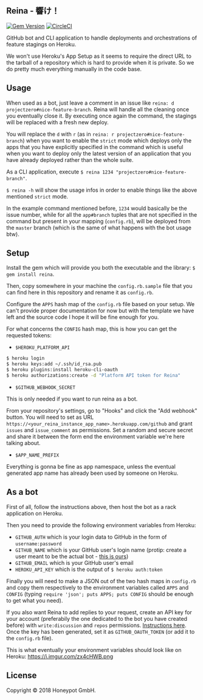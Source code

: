 Reina - 響け！
-------------

[![Gem Version](https://badge.fury.io/rb/reinarb.svg)](https://badge.fury.io/rb/reinarb)
[![CircleCI](https://circleci.com/gh/honeypotio/reina.svg?style=svg)](https://circleci.com/gh/honeypotio/reina)

GitHub bot and CLI application to handle deployments and
orchestrations of feature stagings on Heroku.

We won't use Heroku's App Setup as it seems to require
the direct URL to the tarball of a repository which is
hard to provide when it is private. So we do pretty much
everything manually in the code base.

Usage
----

When used as a bot, just leave a comment in an issue like `reina: d projectzero#nice-feature-branch`.
Reina will handle all the cleaning once you eventually close it.
By executing once again the command, the stagings will be replaced with a fresh new deploy.

You will replace the `d` with `r` (as in `reina: r projectzero#nice-feature-branch`) when you want
to enable the `strict` mode which deploys only the apps that you have explicitly specified in the command
which is useful when you want to deploy only the latest version of an application that you have already
deployed rather than the whole suite.

As a CLI application, execute `$ reina 1234 "projectzero#nice-feature-branch"`.

`$ reina -h` will show the usage infos in order to enable things like the above mentioned `strict` mode.

In the example command mentioned before, `1234` would basically be the issue number, while for all
the `app#branch` tuples that are not specified in the command but present in your mapping (`config.rb`),
 will be deployed from the `master` branch (which is the same of what happens with the bot usage btw).

Setup
-----

Install the gem which will provide you both the executable and the library: `$ gem install reina`.

Then, copy somewhere in your machine the `config.rb.sample` file that you can find here
in this repository  and rename it as `config.rb`.

Configure the `APPS` hash map of the `config.rb` file based on your setup.
We can't provide proper documentation for now but with the template we have left
and the source code I hope it will be fine enough for you.

For what concerns the `CONFIG` hash map, this is how you can get the requested tokens:

- `$HEROKU_PLATFORM_API`

```sh
$ heroku login
$ heroku keys:add ~/.ssh/id_rsa.pub
$ heroku plugins:install heroku-cli-oauth
$ heroku authorizations:create -d "Platform API token for Reina"
```

- `$GITHUB_WEBHOOK_SECRET`

This is only needed if you want to run reina as a bot.

From your repository's settings, go to "Hooks" and click the "Add webhook" button.
You will need to set as URL `https://<your_reina_instance_app_name>.herokuapp.com/github`
and grant `issues` and `issue_comment` as permissions.
Set a random and secure secret and share it between the form end the environment variable
we're here talking about.

- `$APP_NAME_PREFIX`

Everything is gonna be fine as app namespace, unless the eventual generated app name has already
been used by someone on Heroku.

As a bot
--------

First of all, follow the instructions above, then host the bot as a rack application on Heroku.

Then you need to provide the following environment variables from Heroku:
- `GITHUB_AUTH` which is your login data to GitHub in the form of `username:password`
- `GITHUB_NAME` which is your GitHub user's login name (protip: create a user meant to be the actual bot - [this is ours](https://github.com/reina-hp))
- `GITHUB_EMAIL` which is your GitHub user's email
- `HEROKU_API_KEY` which is the output of `$ heroku auth:token`

Finally you will need to make a JSON out of the two hash maps in `config.rb` and copy them respectively to the environment variables called `APPS` and `CONFIG` (typing `require 'json'; puts APPS; puts CONFIG` should be enough to get what you need).

If you also want Reina to add replies to your request, create an API key for your account (preferabily the one dedicated to the bot you have created before) with `write:discussion` and `repos` permissions. [Instructions here](https://help.github.com/articles/creating-a-personal-access-token-for-the-command-line/).
Once the key has been generated, set it as `GITHUB_OAUTH_TOKEN` (or add it to the `config.rb` file).

This is what eventually your environment variables should look like on Heroku: https://i.imgur.com/zx4cHWB.png

License
-------

Copyright © 2018 Honeypot GmbH.
